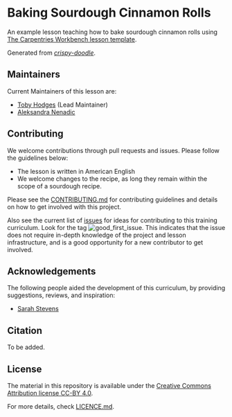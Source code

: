 # Baking Sourdough Cinnamon Rolls

An example lesson teaching how to bake sourdough cinnamon rolls using [The Carpentries Workbench lesson template](https://carpentries.github.io/sandpaper-docs/).

Generated from [_crispy-doodle_](https://github.com/carpentries/crispy-doodle).

## Maintainers

Current Maintainers of this lesson are:

* [Toby Hodges](https://github.com/tobyhodges) (Lead Maintainer)
* [Aleksandra Nenadic](https://github.com/anenadic)

## Contributing

We welcome contributions through pull requests and issues.  Please follow the guidelines below:

- The lesson is written in American English
- We welcome changes to the recipe, as long they remain within the scope of a sourdough recipe.

Please see the [CONTRIBUTING.md](CONTRIBUTING.md) for contributing guidelines and details on how to get involved with this project.

Also see the current list of [issues](https://github.com/carpentries/lesson-development-training/issues)
for ideas for contributing to this training curriculum. Look for the tag ![good_first_issue](https://img.shields.io/badge/-good%20first%20issue-gold.svg).
This indicates that the issue does not require in-depth knowledge of the project
and lesson infrastructure, and is a good opportunity for a new contributor to get involved.

## Acknowledgements

The following people aided the development of this curriculum, by providing suggestions, reviews, and inspiration:

* [Sarah Stevens](https://github.com/sstevens2)

## Citation

To be added.

## License
The material in this repository is available under the [Creative Commons Attribution
license CC-BY 4.0](https://creativecommons.org/licenses/by/4.0/). 

For more details, check [LICENCE.md](LICENCE.md).
